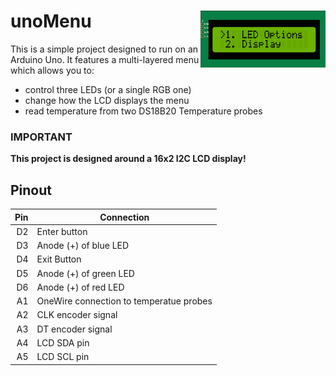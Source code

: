 # unoMenu <img src="screenshots/lcd.png" alt="LCD Main menu" width="200" align="right">

This is a simple project designed to run on an Arduino Uno. It features a multi-layered menu which allows you to: 
- control three LEDs (or a single RGB one)
- change how the LCD displays the menu
- read temperature from two DS18B20 Temperature probes

### IMPORTANT
**This project is designed around a 16x2 I2C LCD display!**

## Pinout

| Pin | Connection                              |
|----:|-----------------------------------------|
|  D2 | Enter button                            |
|  D3 | Anode (+) of blue LED                   |
|  D4 | Exit Button                             |
|  D5 | Anode (+) of green LED                  |
|  D6 | Anode (+) of red LED                    |
|  A1 | OneWire connection to temperatue probes |
|  A2 | CLK encoder signal                      |
|  A3 | DT encoder signal                       |
|  A4 | LCD SDA pin                             |
|  A5 | LCD SCL pin                             |